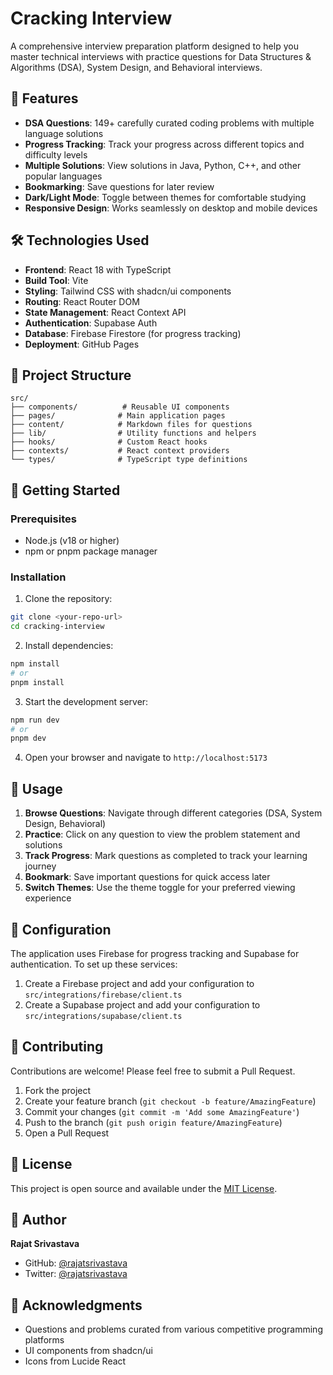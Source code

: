 # Cracking Interview

A comprehensive interview preparation platform designed to help you master technical interviews with practice questions for Data Structures & Algorithms (DSA), System Design, and Behavioral interviews.

## 🚀 Features

- **DSA Questions**: 149+ carefully curated coding problems with multiple language solutions
- **Progress Tracking**: Track your progress across different topics and difficulty levels
- **Multiple Solutions**: View solutions in Java, Python, C++, and other popular languages
- **Bookmarking**: Save questions for later review
- **Dark/Light Mode**: Toggle between themes for comfortable studying
- **Responsive Design**: Works seamlessly on desktop and mobile devices

## 🛠️ Technologies Used

- **Frontend**: React 18 with TypeScript
- **Build Tool**: Vite
- **Styling**: Tailwind CSS with shadcn/ui components
- **Routing**: React Router DOM
- **State Management**: React Context API
- **Authentication**: Supabase Auth
- **Database**: Firebase Firestore (for progress tracking)
- **Deployment**: GitHub Pages

## 📁 Project Structure

```
src/
├── components/          # Reusable UI components
├── pages/              # Main application pages
├── content/            # Markdown files for questions
├── lib/                # Utility functions and helpers
├── hooks/              # Custom React hooks
├── contexts/           # React context providers
└── types/              # TypeScript type definitions
```

## 🚦 Getting Started

### Prerequisites

- Node.js (v18 or higher)
- npm or pnpm package manager

### Installation

1. Clone the repository:
```bash
git clone <your-repo-url>
cd cracking-interview
```

2. Install dependencies:
```bash
npm install
# or
pnpm install
```

3. Start the development server:
```bash
npm run dev
# or
pnpm dev
```

4. Open your browser and navigate to `http://localhost:5173`

## 📖 Usage

1. **Browse Questions**: Navigate through different categories (DSA, System Design, Behavioral)
2. **Practice**: Click on any question to view the problem statement and solutions
3. **Track Progress**: Mark questions as completed to track your learning journey
4. **Bookmark**: Save important questions for quick access later
5. **Switch Themes**: Use the theme toggle for your preferred viewing experience

## 🔧 Configuration

The application uses Firebase for progress tracking and Supabase for authentication. To set up these services:

1. Create a Firebase project and add your configuration to `src/integrations/firebase/client.ts`
2. Create a Supabase project and add your configuration to `src/integrations/supabase/client.ts`

## 📝 Contributing

Contributions are welcome! Please feel free to submit a Pull Request.

1. Fork the project
2. Create your feature branch (`git checkout -b feature/AmazingFeature`)
3. Commit your changes (`git commit -m 'Add some AmazingFeature'`)
4. Push to the branch (`git push origin feature/AmazingFeature`)
5. Open a Pull Request

## 📄 License

This project is open source and available under the [MIT License](LICENSE).

## 👤 Author

**Rajat Srivastava**

- GitHub: [@rajatsrivastava](https://github.com/rajatsrivastava)
- Twitter: [@rajatsrivastava](https://twitter.com/rajatsrivastava)

## 🙏 Acknowledgments

- Questions and problems curated from various competitive programming platforms
- UI components from shadcn/ui
- Icons from Lucide React